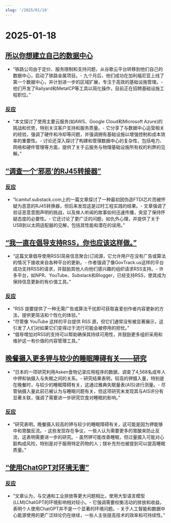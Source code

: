 ```yaml
---
slug: '/2025/01/18'
---
```


# 2025-01-18

## [所以你想建立自己的数据中心](https://blog.railway.com/p/data-center-build-part-one)

- “铁路公司由于定价、服务限制和支持问题，从谷歌云平台转移到他们自己的数据中心，启动了铁路金属项目。- 九个月后，他们成功在加利福尼亚上线了第一个数据中心，并计划进一步的区域扩展，专注于高效的基础设施管理。- 他们开发了Railyard和MetalCP等工具以简化操作，目前正在招聘基础设施工程职位。”

### [反应](https://news.ycombinator.com/item?id=42743019)

- “本文探讨了使用主要云服务(如AWS、Google Cloud和Microsoft Azure)的挑战和优势，特别关注客户支持和服务质量。- 它分享了与数据中心运营相关的经验，强调了硬件和冷却等问题，并强调拥有基础设施以增强控制和成本效率的重要性。- 讨论还深入探讨了构建和管理数据中心的复杂性，包括电力、网络和硬件管理等方面，提供了关于云服务与物理基础设施所有权的利弊的见解。”

## [“调查一个‘邪恶’的RJ45转接器”](https://lcamtuf.substack.com/p/investigating-an-evil-rj45-dongle)

### [反应](https://news.ycombinator.com/item?id=42743033)

- “lcamtuf.substack.com上的一篇文章探讨了一种最初因伪造FTDI芯片而被怀疑为恶意的RJ45转换器，但后来发现这是过时工程实践的结果。- 文章强调了验证恶意意图声明的挑战，以及耸人听闻的故事如何迅速传播，突显了保持怀疑态度的必要性。- 它还讨论了更广泛的问题，如仇外心理，并提供了关于USB到以太网适配器的见解，包括其性能和潜在的误用。”

## [“我一直在倡导支持RSS，你也应该这样做。”](https://reedybear.bearblog.dev/ive-been-advocating-for-rss-support-and-you-should-too/)

- “这篇文章倡导使用RSS(简易信息聚合)订阅源，它允许用户在没有广告或算法的情况下接收来自各种平台的更新。- 作者强调了像GovTrack.us这样的平台成功支持RSS的请求，并鼓励其他人向他们感兴趣的组织请求RSS支持。- 许多平台，如NPR、YouTube、Substack和Blogger，已经支持RSS，使其成为保持信息更新的有价值工具。”

### [反应](https://news.ycombinator.com/item?id=42746222)

- “RSS 提要提供了一种无需广告或算法干扰即可获取喜爱创作者内容更新的方法，提供更简洁和个性化的体验。”
- “尽管像 YouTube 这样的平台提供 RSS 源，但它们通常没有被显著展示，这引发了人们对如果它们变得过于流行可能会被停用的担忧。”
- “倡导增加对RSS的支持可以帮助确保其持续可用性，并鼓励更多组织采用和维护这一有价值的内容管理工具。”

## [晚餐摄入更多钾与较少的睡眠障碍有关——研究](https://www.nutraingredients-asia.com/Article/2025/01/07/higher-potassium-intake-at-dinner-linked-to-fewer-sleep-disturbances/)

- “日本的一项研究利用Asken食物记录应用程序的数据，调查了4,568名成年人中钾和钠摄入与失眠之间的关系。- 研究结果表明，较高的钾摄入量，特别是在晚餐时，与较少的睡眠障碍有关，这通过雅典失眠量表(AIS)进行测量。- 尽管钠摄入量此前已被认为与睡眠问题有关，但这项研究未发现其与AIS评分有显著关联，强调了需要进一步研究饮食对睡眠的影响。”

### [反应](https://news.ycombinator.com/item?id=42742161)

- “研究表明，晚餐摄入较高的钾与较少的睡眠障碍有关，这可能是因为钾能够中和胃酸反流。- 这些发现存在争议，一些人认为需要更多的胃酸来防止反流，这表明需要进一步的研究。- 虽然钾可能改善睡眠，但过量摄入可能对心脏构成风险，特别是对于服用特定药物的人；镁补充剂也被提到可以提高睡眠质量。”

## [“使用ChatGPT对环境无害”](https://andymasley.substack.com/p/individual-ai-use-is-not-bad-for)

### [反应](https://news.ycombinator.com/item?id=42745847)

- “文章认为，与交通和工业排放等更大问题相比，使用大型语言模型(LLM)ChatGPT的环境影响相对较小。- 它强调需要权衡活动的排放和收益，表明个人使用ChatGPT并不是一个显著的环境问题。- 关于人工智能和数据中心能源使用的更广泛辩论仍在继续，一些人主张提高技术的效率和可持续性。”

<head>
  <meta property="og:title" content="所以你想建立自己的数据中心" />
  <meta property="og:type" content="website" />
  <meta property="og:image" content="https://og.cho.sh/api/og/?title=%E6%89%80%E4%BB%A5%E4%BD%A0%E6%83%B3%E5%BB%BA%E7%AB%8B%E8%87%AA%E5%B7%B1%E7%9A%84%E6%95%B0%E6%8D%AE%E4%B8%AD%E5%BF%83&subheading=2025%E5%B9%B41%E6%9C%8818%E6%97%A5%E6%98%9F%E6%9C%9F%E5%85%AD%3A%20%E9%BB%91%E5%AE%A2%E6%96%B0%E9%97%BB%E6%91%98%E8%A6%81" />
</head>
